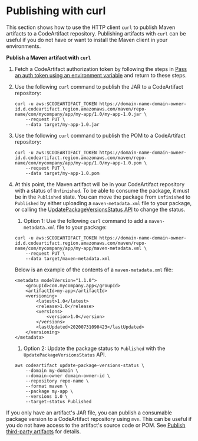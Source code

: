 # Publishing with curl<a name="maven-curl"></a>

This section shows how to use the HTTP client `curl` to publish Maven artifacts to a CodeArtifact repository\. Publishing artifacts with `curl` can be useful if you do not have or want to install the Maven client in your environments\.

**Publish a Maven artifact with `curl`**

1. Fetch a CodeArtifact authorization token by following the steps in [Pass an auth token using an environment variable](tokens-authentication.md#env-var) and return to these steps\.

1. Use the following `curl` command to publish the JAR to a CodeArtifact repository:

   ```
   curl -u aws:$CODEARTIFACT_TOKEN https://domain-name-domain-owner-id.d.codeartifact.region.amazonaws.com/maven/repo-name/com/mycompany/app/my-app/1.0/my-app-1.0.jar \
       --request PUT \
       --data target/my-app-1.0.jar
   ```

1. Use the following `curl` command to publish the POM to a CodeArtifact repository:

   ```
   curl -u aws:$CODEARTIFACT_TOKEN https://domain-name-domain-owner-id.d.codeartifact.region.amazonaws.com/maven/repo-name/com/mycompany/app/my-app/1.0/my-app-1.0.pom \
       --request PUT \
       --data target/my-app-1.0.pom
   ```

1. At this point, the Maven artifact will be in your CodeArtifact repository with a status of `Unfinished`\. To be able to consume the package, it must be in the `Published` state\. You can move the package from `Unfinished` to `Published` by either uploading a `maven-metadata.xml` file to your package, or calling the [UpdatePackageVersionsStatus API](https://docs.aws.amazon.com/codeartifact/latest/APIReference/API_UpdatePackageVersionsStatus.html) to change the status\.

   1.  Option 1: Use the following `curl` command to add a `maven-metadata.xml` file to your package: 

      ```
      curl -u aws:$CODEARTIFACT_TOKEN https://domain-name-domain-owner-id.d.codeartifact.region.amazonaws.com/maven/repo-name/com/mycompany/app/my-app/maven-metadata.xml \
          --request PUT \
          --data target/maven-metadata.xml
      ```

      Below is an example of the contents of a `maven-metadata.xml` file:

      ```
      <metadata modelVersion="1.1.0">
          <groupId>com.mycompany.app</groupId>
          <artifactId>my-app</artifactId>
          <versioning>
              <latest>1.0</latest>
              <release>1.0</release>
              <versions>
                  <version>1.0</version>
              </versions>
              <lastUpdated>20200731090423</lastUpdated>
          </versioning>
      </metadata>
      ```

   1.  Option 2: Update the package status to `Published` with the `UpdatePackageVersionsStatus` API\. 

      ```
      aws codeartifact update-package-versions-status \
          --domain my-domain \
          --domain-owner domain-owner-id \
          --repository repo-name \
          --format maven \
          --package my-app \
          --versions 1.0 \
          --target-status Published
      ```

If you only have an artifact's JAR file, you can publish a consumable package version to a CodeArtifact repository using `mvn`\. This can be useful if you do not have access to the artifact's source code or POM\. See [Publish third\-party artifacts](maven-mvn.md#publishing-third-party-artifacts) for details\.